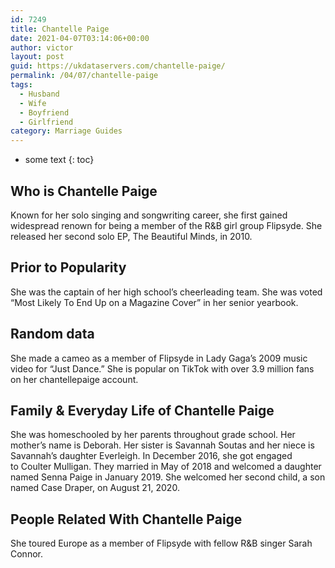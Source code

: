 ```yaml
---
id: 7249
title: Chantelle Paige
date: 2021-04-07T03:14:06+00:00
author: victor
layout: post
guid: https://ukdataservers.com/chantelle-paige/
permalink: /04/07/chantelle-paige
tags:
  - Husband
  - Wife
  - Boyfriend
  - Girlfriend
category: Marriage Guides
---
```


* some text
{: toc}


## Who is Chantelle Paige



Known for her solo singing and songwriting career, she first gained widespread renown for being a member of the R&B girl group Flipsyde. She released her second solo EP, The Beautiful Minds, in 2010. 

                
                
                
## Prior to Popularity



She was the captain of her high school&#8217;s cheerleading team. She was voted &#8220;Most Likely To End Up on a Magazine Cover&#8221; in her senior yearbook. 

                
                
                
## Random data



She made a cameo as a member of Flipsyde in Lady Gaga&#8217;s 2009 music video for &#8220;Just Dance.&#8221; She is popular on TikTok with over 3.9 million fans on her chantellepaige account. 

                
                
                
## Family & Everyday Life of Chantelle Paige



She was homeschooled by her parents throughout grade school. Her mother&#8217;s name is Deborah. Her sister is Savannah Soutas and her niece is Savannah&#8217;s daughter Everleigh. In December 2016, she got engaged to Coulter Mulligan. They married in May of 2018 and welcomed a daughter named Senna Paige in January 2019. She welcomed her second child, a son named Case Draper, on August 21, 2020.

                
                
                
## People Related With Chantelle Paige



She toured Europe as a member of Flipsyde with fellow R&B singer Sarah Connor.

                
              
            
          
          
          